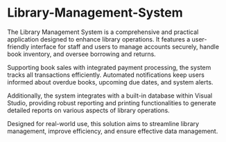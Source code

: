 # Library-Management-System
The Library Management System is a comprehensive and practical application designed to enhance library operations. It features a user-friendly interface for staff and users to manage accounts securely, handle book inventory, and oversee borrowing and returns. 

Supporting book sales with integrated payment processing, the system tracks all transactions efficiently. Automated notifications keep users informed about overdue books, upcoming due dates, and system alerts. 

Additionally, the system integrates with a built-in database within Visual Studio, providing robust reporting and printing functionalities to generate detailed reports on various aspects of library operations. 

Designed for real-world use, this solution aims to streamline library management, improve efficiency, and ensure effective data management.
